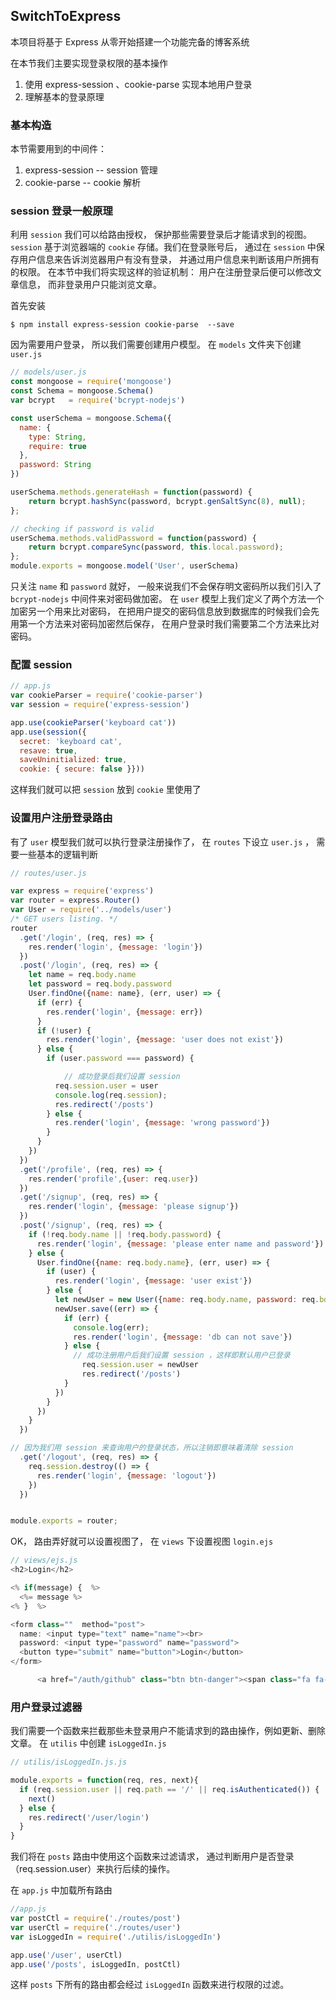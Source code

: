 ## SwitchToExpress

本项目将基于 Express 从零开始搭建一个功能完备的博客系统

在本节我们主要实现登录权限的基本操作

1. 使用 express-session 、cookie-parse 实现本地用户登录
1. 理解基本的登录原理


### 基本构造



本节需要用到的中间件：

1. express-session  -- session 管理
1. cookie-parse  -- cookie 解析



### session 登录一般原理

利用 ``session`` 我们可以给路由授权， 保护那些需要登录后才能请求到的视图。 ``session`` 基于浏览器端的 ``cookie`` 存储。我们在登录账号后， 通过在 ``session`` 中保存用户信息来告诉浏览器用户有没有登录， 并通过用户信息来判断该用户所拥有的权限。 在本节中我们将实现这样的验证机制： 用户在注册登录后便可以修改文章信息， 而非登录用户只能浏览文章。

首先安装

``$ npm install express-session cookie-parse  --save``

因为需要用户登录， 所以我们需要创建用户模型。 在 ``models`` 文件夹下创建 ``user.js``


```` js
// models/user.js
const mongoose = require('mongoose')
const Schema = mongoose.Schema()
var bcrypt   = require('bcrypt-nodejs')

const userSchema = mongoose.Schema({
  name: {
    type: String,
    require: true
  },
  password: String
})

userSchema.methods.generateHash = function(password) {
    return bcrypt.hashSync(password, bcrypt.genSaltSync(8), null);
};

// checking if password is valid
userSchema.methods.validPassword = function(password) {
    return bcrypt.compareSync(password, this.local.password);
};
module.exports = mongoose.model('User', userSchema)

````

只关注 ``name`` 和 ``password`` 就好， 一般来说我们不会保存明文密码所以我们引入了 ``bcrypt-nodejs`` 中间件来对密码做加密。 在 ``user`` 模型上我们定义了两个方法一个加密另一个用来比对密码， 在把用户提交的密码信息放到数据库的时候我们会先用第一个方法来对密码加密然后保存， 在用户登录时我们需要第二个方法来比对密码。

### 配置 session

````js
// app.js
var cookieParser = require('cookie-parser')
var session = require('express-session')

app.use(cookieParser('keyboard cat'))
app.use(session({
  secret: 'keyboard cat',
  resave: true,
  saveUninitialized: true,
  cookie: { secure: false }}))
````

这样我们就可以把 ``session`` 放到 ``cookie`` 里使用了

### 设置用户注册登录路由

有了 ``user`` 模型我们就可以执行登录注册操作了， 在 ``routes`` 下设立 ``user.js`` ， 需要一些基本的逻辑判断

````js
// routes/user.js

var express = require('express')
var router = express.Router()
var User = require('../models/user')
/* GET users listing. */
router
  .get('/login', (req, res) => {
    res.render('login', {message: 'login'})
  })
  .post('/login', (req, res) => {
    let name = req.body.name
    let password = req.body.password
    User.findOne({name: name}, (err, user) => {
      if (err) {
        res.render('login', {message: err})
      }
      if (!user) {
        res.render('login', {message: 'user does not exist'})
      } else {
        if (user.password === password) {

            // 成功登录后我们设置 session
          req.session.user = user
          console.log(req.session);
          res.redirect('/posts')
        } else {
          res.render('login', {message: 'wrong password'})
        }
      }
    })
  })
  .get('/profile', (req, res) => {
    res.render('profile',{user: req.user})
  })
  .get('/signup', (req, res) => {
    res.render('login', {message: 'please signup'})
  })
  .post('/signup', (req, res) => {
    if (!req.body.name || !req.body.password) {
      res.render('login', {message: 'please enter name and password'})
    } else {
      User.findOne({name: req.body.name}, (err, user) => {
        if (user) {
          res.render('login', {message: 'user exist'})
        } else {
          let newUser = new User({name: req.body.name, password: req.body.password})
          newUser.save((err) => {
            if (err) {
              console.log(err);
              res.render('login', {message: 'db can not save'})
            } else {
              // 成功注册用户后我们设置 session ，这样即默认用户已登录
                req.session.user = newUser
                res.redirect('/posts')
            }
          })
        }
      })
    }
  })

// 因为我们用 session 来查询用户的登录状态，所以注销即意味着清除 session
  .get('/logout', (req, res) => {
    req.session.destroy(() => {
      res.render('login', {message: 'logout'})
    })
  })


module.exports = router;

````

OK， 路由弄好就可以设置视图了， 在 ``views`` 下设置视图 ``login.ejs``

````js
// views/ejs.js
<h2>Login</h2>

<% if(message) {  %>
  <%= message %>
<% }  %>

<form class=""  method="post">
  name: <input type="text" name="name"><br>
  password: <input type="password" name="password">
  <button type="submit" name="button">Login</button>
</form>

      <a href="/auth/github" class="btn btn-danger"><span class="fa fa-github"></span> Github</a>

````

### 用户登录过滤器

我们需要一个函数来拦截那些未登录用户不能请求到的路由操作，例如更新、删除文章。 在 ``utilis`` 中创建 ``isLoggedIn.js``

````js
// utilis/isLoggedIn.js.js

module.exports = function(req, res, next){
  if (req.session.user || req.path == '/' || req.isAuthenticated()) {
    next()
  } else {
    res.redirect('/user/login')
  }
}
````
 我们将在 ``posts`` 路由中使用这个函数来过滤请求， 通过判断用户是否登录（req.session.user）来执行后续的操作。

 在 ``app.js`` 中加载所有路由

 ````js
 //app.js
 var postCtl = require('./routes/post')
 var userCtl = require('./routes/user')
 var isLoggedIn = require('./utilis/isLoggedIn')

 app.use('/user', userCtl)
 app.use('/posts', isLoggedIn, postCtl)
 ````
这样 ``posts`` 下所有的路由都会经过 ``isLoggedIn`` 函数来进行权限的过滤。

